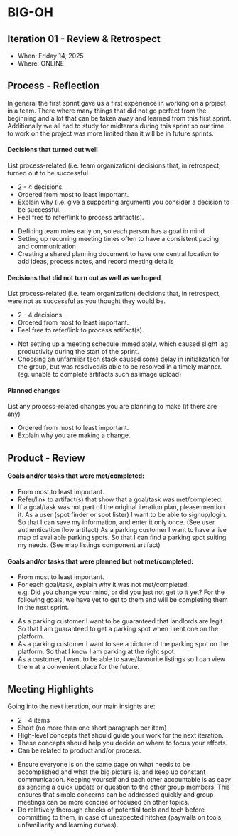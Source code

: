 # BIG-OH

## Iteration 01 - Review & Retrospect

 * When: Friday 14, 2025
 * Where: ONLINE

## Process - Reflection

In general the first sprint gave us a first experience in working on a project in a team. There where many things that did not go perfect from the beginning and a lot that can be taken away and learned from this first sprint. Additionally we all had to study for midterms during this sprint so our time to work on the project was more limited than it will be in future sprints.

#### Decisions that turned out well
List process-related (i.e. team organization) decisions that, in retrospect, turned out to be successful.
 * 2 - 4 decisions.
 * Ordered from most to least important.
 * Explain why (i.e. give a supporting argument) you consider a decision to be successful.
 * Feel free to refer/link to process artifact(s).

- Defining team roles early on, so each person has a goal in mind 
- Setting up recurring meeting times often to have a consistent pacing and communication
- Creating a shared planning document to have one central location to add ideas, process notes, and record meeting details


#### Decisions that did not turn out as well as we hoped
List process-related (i.e. team organization) decisions that, in retrospect, were not as successful as you thought they would be.
 * 2 - 4 decisions.
 * Ordered from most to least important.
 * Feel free to refer/link to process artifact(s).
- Not setting up a meeting schedule immediately, which caused slight lag productivity during the start of the sprint.
- Choosing an unfamiliar tech stack caused some delay in initialization for the group, but was resolved/is able to be resolved in a timely manner. (eg. unable to complete artifacts such as image upload)


#### Planned changes

List any process-related changes you are planning to make (if there are any)

 * Ordered from most to least important.
 * Explain why you are making a change.

## Product - Review

#### Goals and/or tasks that were met/completed:

 * From most to least important.
 * Refer/link to artifact(s) that show that a goal/task was met/completed.
 * If a goal/task was not part of the original iteration plan, please mention it.
As a user (spot finder or spot lister) I want to be able to signup/login. So that I can save my information, and enter it only once. (See user authentication flow artifact)
As a parking customer I want to have a live map of available parking spots. So that I can find a parking spot suiting my needs. (See map listings component artifact)

#### Goals and/or tasks that were planned but not met/completed:

 * From most to least important.
 * For each goal/task, explain why it was not met/completed.      
   e.g. Did you change your mind, or did you just not get to it yet?
For the following goals, we have yet to get to them and will be completing them in the next sprint. 
- As a parking customer I want to be guaranteed that landlords are legit. So that I am guaranteed to get a parking spot when I rent one on the platform.
- As a parking customer I want to see a picture of the parking spot on the platform. So that I know I am parking at the right spot.
- As a customer, I want to be able to save/favourite listings so I can view them at a convenient place for the future.


## Meeting Highlights
Going into the next iteration, our main insights are:
 * 2 - 4 items
 * Short (no more than one short paragraph per item)
 * High-level concepts that should guide your work for the next iteration.
 * These concepts should help you decide on where to focus your efforts.
 * Can be related to product and/or process.
- Ensure everyone is on the same page on what needs to be accomplished and what the big picture is, and keep up constant communication. Keeping yourself and each other accountable is as easy as sending a quick update or question to the other group members. This ensures that simple concerns can be addressed quickly and group meetings can be more concise or focused on other topics.
- Do relatively thorough checks of potential tools and tech before committing to them, in case of unexpected hitches (paywalls on tools, unfamiliarity and learning curves). 
